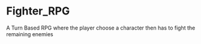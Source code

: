 # Fighter_RPG
A Turn Based RPG where the player choose a character then has to fight the remaining enemies
